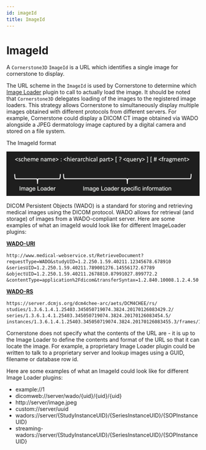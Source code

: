 ```yaml
---
id: imageId
title: ImageId
---
```


# ImageId

A `Cornerstone3D` `ImageId` is a URL which identifies a single image for cornerstone to display.

The URL scheme in the `ImageId` is used by Cornerstone to determine which [Image Loader](./imageLoader.md) plugin to call to actually load the image.
It should be noted that `Cornerstone3D` delegates loading of the images to the registered image loaders.
This strategy allows Cornerstone to simultaneously display multiple images obtained with different protocols from different servers. For example, Cornerstone could display a DICOM CT image obtained via WADO alongside a JPEG dermatology image captured by a digital camera and stored on a file system.

The ImageId format

![image-id-format](./../../assets/image-id-format.png)

DICOM Persistent Objects (WADO) is a standard for storing and retrieving medical images using the DICOM protocol.
WADO allows for retrieval (and storage) of images from a WADO-compliant server. Here are some examples of what an
imageId would look like for different ImageLoader plugins:

[**WADO-URI**](https://dicom.nema.org/dicom/2013/output/chtml/part18/sect_6.2.html)

```
http://www.medical-webservice.st/RetrieveDocument?
requestType=WADO&studyUID=1.2.250.1.59.40211.12345678.678910
&seriesUID=1.2.250.1.59.40211.789001276.14556172.67789
&objectUID=1.2.250.1.59.40211.2678810.87991027.899772.2
&contentType=application%2Fdicom&transferSyntax=1.2.840.10008.1.2.4.50

```

[**WADO-RS**](https://dicom.nema.org/dicom/2013/output/chtml/part18/sect_6.5.html)

```
https://server.dcmjs.org/dcm4chee-arc/aets/DCM4CHEE/rs/
studies/1.3.6.1.4.1.25403.345050719074.3824.20170126083429.2/
series/1.3.6.1.4.1.25403.345050719074.3824.20170126083454.5/
instances/1.3.6.1.4.1.25403.345050719074.3824.20170126083455.3/frames/1
```

Cornerstone does not specify what the contents of the URL are - it is up to the Image Loader to define the contents and format of the URL so that it can locate the image. For example, a proprietary Image Loader plugin could be written to talk to a proprietary server and lookup images using a GUID, filename or database row id.

Here are some examples of what an ImageId could look like for different Image Loader plugins:

- example://1
- dicomweb://server/wado/{uid}/{uid}/{uid}
- http://server/image.jpeg
- custom://server/uuid
- wadors://server/{StudyInstanceUID}/{SeriesInstanceUID}/{SOPInstanceUID}
- streaming-wadors://server/{StudyInstanceUID}/{SeriesInstanceUID}/{SOPInstanceUID}
